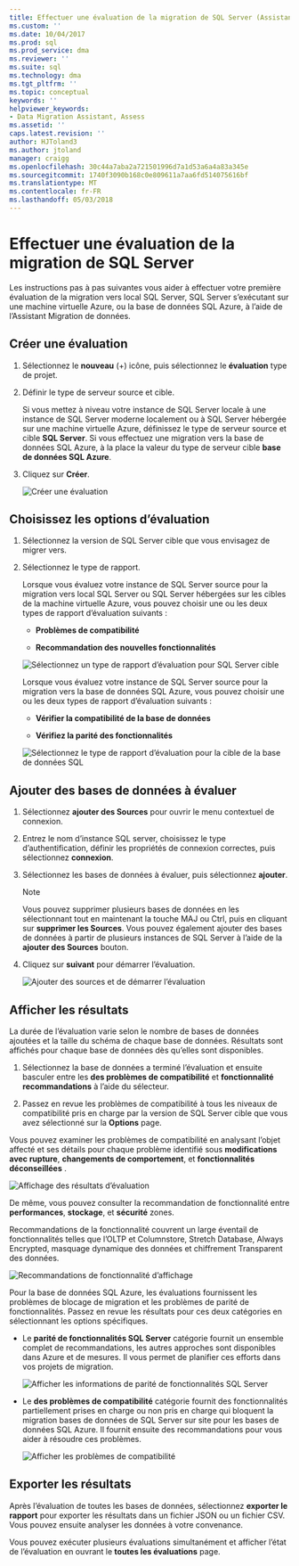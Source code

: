 ```yaml
---
title: Effectuer une évaluation de la migration de SQL Server (Assistant Migration de données) | Documents Microsoft
ms.custom: ''
ms.date: 10/04/2017
ms.prod: sql
ms.prod_service: dma
ms.reviewer: ''
ms.suite: sql
ms.technology: dma
ms.tgt_pltfrm: ''
ms.topic: conceptual
keywords: ''
helpviewer_keywords:
- Data Migration Assistant, Assess
ms.assetid: ''
caps.latest.revision: ''
author: HJToland3
ms.author: jtoland
manager: craigg
ms.openlocfilehash: 30c44a7aba2a721501996d7a1d53a6a4a83a345e
ms.sourcegitcommit: 1740f3090b168c0e809611a7aa6fd514075616bf
ms.translationtype: MT
ms.contentlocale: fr-FR
ms.lasthandoff: 05/03/2018
---
```

# <a name="perform-a-sql-server-migration-assessment"></a>Effectuer une évaluation de la migration de SQL Server
Les instructions pas à pas suivantes vous aider à effectuer votre première évaluation de la migration vers local SQL Server, SQL Server s’exécutant sur une machine virtuelle Azure, ou la base de données SQL Azure, à l’aide de l’Assistant Migration de données.

## <a name="create-an-assessment"></a>Créer une évaluation

1.  Sélectionnez le **nouveau** (+) icône, puis sélectionnez le **évaluation** type de projet.

2.  Définir le type de serveur source et cible.

    Si vous mettez à niveau votre instance de SQL Server locale à une instance de SQL Server moderne localement ou à SQL Server hébergée sur une machine virtuelle Azure, définissez le type de serveur source et cible **SQL Server**. Si vous effectuez une migration vers la base de données SQL Azure, à la place la valeur du type de serveur cible **base de données SQL Azure**.

3.  Cliquez sur **Créer**.

    ![Créer une évaluation](../dma/media/NewAssessment.png)

## <a name="choose-assessment-options"></a>Choisissez les options d’évaluation

1. Sélectionnez la version de SQL Server cible que vous envisagez de migrer vers.

2. Sélectionnez le type de rapport.

   Lorsque vous évaluez votre instance de SQL Server source pour la migration vers local SQL Server ou SQL Server hébergées sur les cibles de la machine virtuelle Azure, vous pouvez choisir une ou les deux types de rapport d’évaluation suivants :

    -   **Problèmes de compatibilité**

    -   **Recommandation des nouvelles fonctionnalités**

    ![Sélectionnez un type de rapport d’évaluation pour SQL Server cible](../dma/media/AssessmentTypes.png)

   Lorsque vous évaluez votre instance de SQL Server source pour la migration vers la base de données SQL Azure, vous pouvez choisir une ou les deux types de rapport d’évaluation suivants :

    -   **Vérifier la compatibilité de la base de données**

    -   **Vérifiez la parité des fonctionnalités**

    ![Sélectionnez le type de rapport d’évaluation pour la cible de la base de données SQL](../dma/media/AssessmentTypes_Azure.png)

## <a name="add-databases-to-assess"></a>Ajouter des bases de données à évaluer

1.  Sélectionnez **ajouter des Sources** pour ouvrir le menu contextuel de connexion.

2.  Entrez le nom d’instance SQL server, choisissez le type d’authentification, définir les propriétés de connexion correctes, puis sélectionnez **connexion**.

3.  Sélectionnez les bases de données à évaluer, puis sélectionnez **ajouter**.

    > [!NOTE] 
    > Vous pouvez supprimer plusieurs bases de données en les sélectionnant tout en maintenant la touche MAJ ou Ctrl, puis en cliquant sur **supprimer les Sources**. Vous pouvez également ajouter des bases de données à partir de plusieurs instances de SQL Server à l’aide de la **ajouter des Sources** bouton.

4.  Cliquez sur **suivant** pour démarrer l’évaluation.

    ![Ajouter des sources et de démarrer l’évaluation](../dma/media/SelectDatabase.png)

## <a name="view-results"></a>Afficher les résultats

La durée de l’évaluation varie selon le nombre de bases de données ajoutées et la taille du schéma de chaque base de données. Résultats sont affichés pour chaque base de données dès qu’elles sont disponibles.

1.  Sélectionnez la base de données a terminé l’évaluation et ensuite basculer entre les **des problèmes de compatibilité** et **fonctionnalité recommandations** à l’aide du sélecteur.

2.  Passez en revue les problèmes de compatibilité à tous les niveaux de compatibilité pris en charge par la version de SQL Server cible que vous avez sélectionné sur la **Options** page.

Vous pouvez examiner les problèmes de compatibilité en analysant l’objet affecté et ses détails pour chaque problème identifié sous **modifications avec rupture**, **changements de comportement**, et **fonctionnalités déconseillées** .

![Affichage des résultats d’évaluation](../dma/media/ReviewResults.png)

De même, vous pouvez consulter la recommandation de fonctionnalité entre **performances**, **stockage**, et **sécurité** zones.

Recommandations de la fonctionnalité couvrent un large éventail de fonctionnalités telles que l’OLTP et Columnstore, Stretch Database, Always Encrypted, masquage dynamique des données et chiffrement Transparent des données.

![Recommandations de fonctionnalité d’affichage](../dma/media/FeatureRecommendations.png)

Pour la base de données SQL Azure, les évaluations fournissent les problèmes de blocage de migration et les problèmes de parité de fonctionnalités. Passez en revue les résultats pour ces deux catégories en sélectionnant les options spécifiques.

- Le **parité de fonctionnalités SQL Server** catégorie fournit un ensemble complet de recommandations, les autres approches sont disponibles dans Azure et de mesures. Il vous permet de planifier ces efforts dans vos projets de migration.

  ![Afficher les informations de parité de fonctionnalités SQL Server](../dma/media/SQLFeatureParity.png)

- Le **des problèmes de compatibilité** catégorie fournit des fonctionnalités partiellement prises en charge ou non pris en charge qui bloquent la migration bases de données de SQL Server sur site pour les bases de données SQL Azure. Il fournit ensuite des recommandations pour vous aider à résoudre ces problèmes.

  ![Afficher les problèmes de compatibilité](../dma/media/CompatibilityIssues.png)

## <a name="export-results"></a>Exporter les résultats

Après l’évaluation de toutes les bases de données, sélectionnez **exporter le rapport** pour exporter les résultats dans un fichier JSON ou un fichier CSV. Vous pouvez ensuite analyser les données à votre convenance.

Vous pouvez exécuter plusieurs évaluations simultanément et afficher l’état de l’évaluation en ouvrant le **toutes les évaluations** page.
